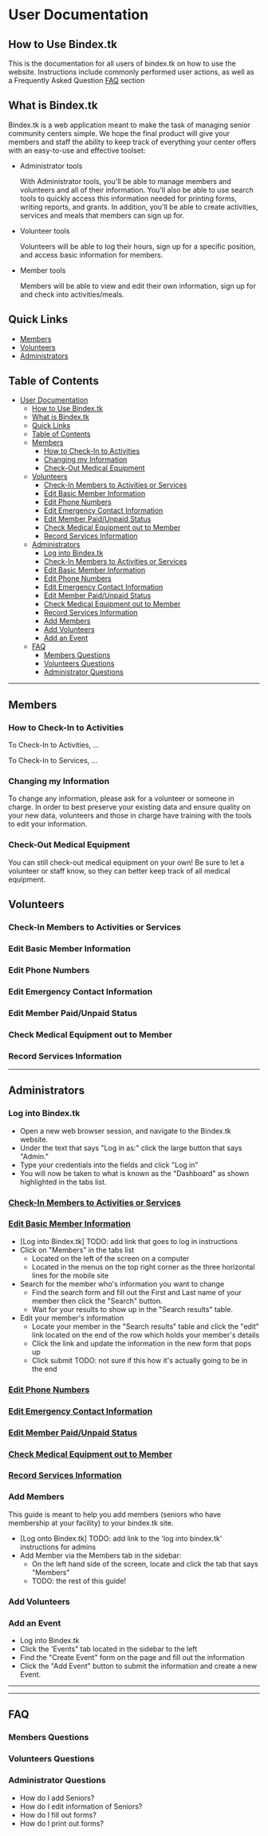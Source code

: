 # User Documentation

## How to Use Bindex.tk

This is the documentation for all users of bindex.tk on how to use the website. Instructions include commonly performed user actions, as well as a Frequently Asked Question [FAQ](#faq) section

## What is Bindex.tk

Bindex.tk is a web application meant to make the task of managing senior community centers simple. We hope the final product will give your members and staff the ability to keep track of everything your center offers with an easy-to-use and effective toolset:

* Administrator tools

   With Administrator tools, you'll be able to manage members and volunteers and all of their information.
   You'll also be able to use search tools to quickly access this information needed for printing forms, writing reports, and grants.
   In addition, you'll be able to create activities, services and meals that members can sign up for.

* Volunteer tools

   Volunteers will be able to log their hours, sign up for a specific position, and access basic information for members.

* Member tools

   Members will be able to view and edit their own information, sign up for and check into activities/meals.

## Quick Links

* [Members](#members)
* [Volunteers](#volunteers)
* [Administrators](#administrators)

## Table of Contents

* [User Documentation](#user-documentation)
  * [How to Use Bindex.tk](#how-to-use-bindextk)
  * [What is Bindex.tk](#what-is-bindextk)
  * [Quick Links](#quick-links)
  * [Table of Contents](#table-of-contents)
  * [Members](#members)
    * [How to Check-In to Activities](#how-to-check-in-to-activities)
    * [Changing my Information](#changing-my-information)
    * [Check-Out Medical Equipment](#check-out-medical-equipment)
  * [Volunteers](#volunteers)
    * [Check-In Members to Activities or Services](#check-in-members-to-activities-or-services)
    * [Edit Basic Member Information](#edit-basic-member-information)
    * [Edit Phone Numbers](#edit-phone-numbers)
    * [Edit Emergency Contact Information](#edit-emergency-contact-information)
    * [Edit Member Paid/Unpaid Status](#edit-member-paidunpaid-status)
    * [Check Medical Equipment out to Member](#check-medical-equipment-out-to-member)
    * [Record Services Information](#record-services-information)
  * [Administrators](#administrators)
    * [Log into Bindex.tk](#log-into-bindextk)
    * [Check-In Members to Activities or Services](#check-in-members-to-activities-or-services-1)
    * [Edit Basic Member Information](#edit-basic-member-information-1)
    * [Edit Phone Numbers](#edit-phone-numbers-1)
    * [Edit Emergency Contact Information](#edit-emergency-contact-information-1)
    * [Edit Member Paid/Unpaid Status](#edit-member-paidunpaid-status-1)
    * [Check Medical Equipment out to Member](#check-medical-equipment-out-to-member-1)
    * [Record Services Information](#record-services-information-1)
    * [Add Members](#add-members)
    * [Add Volunteers](#add-volunteers)
    * [Add an Event](#add-an-event)
  * [FAQ](#faq)
    * [Members Questions](#members-questions)
    * [Volunteers Questions](#volunteers-questions)
    * [Administrator Questions](#administrator-questions)

---

## Members

### How to Check-In to Activities

To Check-In to Activities, ...

To Check-In to Services, ...

### Changing my Information

To change any information, please ask for a volunteer or someone in charge. In order to best preserve your existing data and ensure quality on your new data, volunteers and those in charge have training with the tools to edit your information.

### Check-Out Medical Equipment

You can still check-out medical equipment on your own! Be sure to let a volunteer or staff know, so they can better keep track of all medical equipment.

## Volunteers

### Check-In Members to Activities or Services

### Edit Basic Member Information

### Edit Phone Numbers

### Edit Emergency Contact Information

### Edit Member Paid/Unpaid Status

### Check Medical Equipment out to Member

### Record Services Information

---

## Administrators

### Log into Bindex.tk

* Open a new web browser session, and navigate to the Bindex.tk website.
* Under the text that says "Log in as:" click the large button that says "Admin."
* Type your credentials into the fields and click "Log in"
* You will now be taken to what is known as the "Dashboard" as shown highlighted in the tabs list.

### [Check-In Members to Activities or Services](#check-in-members-to-activities-or-services)

### [Edit Basic Member Information](#edit-basic-member-information)

* [Log into Bindex.tk] TODO: add link that goes to log in instructions
* Click on "Members" in the tabs list
  * Located on the left of the screen on a computer
  * Located in the menus on the top right corner as the three horizontal lines for the mobile site
* Search for the member who's information you want to change
  * Find the search form and fill out the First and Last name of your member then click the "Search" button.
  * Wait for your results to show up in the "Search results" table.
* Edit your member's information
  * Locate your member in the "Search results" table and click the "edit" link located on the end of the row which holds your member's details
  * Click the link and update the information in the new form that pops up
  * Click submit TODO: not sure if this how it's actually going to be in the end

### [Edit Phone Numbers](#edit-phone-numbers)

### [Edit Emergency Contact Information](#edit-emergency-contact-information)

### [Edit Member Paid/Unpaid Status](#edit-member-paid/unpaid-status)

### [Check Medical Equipment out to Member](#check-medical-equipment-out-to-member)

### [Record Services Information](#record-services-information)

### Add Members

This guide is meant to help you add members (seniors who have membership at your facility) to your bindex.tk site.

* [Log onto Bindex.tk] TODO: add link to the 'log into bindex.tk' instructions for admins
* Add Member via the Members tab in the sidebar:
  * On the left hand side of the screen, locate and click the tab that says "Members"
  * TODO: the rest of this guide!

### Add Volunteers

### Add an Event

* Log into Bindex.tk
* Click the 'Events" tab located in the sidebar to the left
* Find the "Create Event" form on the page and fill out the information
* Click the "Add Event" button to submit the information and create a new Event.

---

---

## FAQ

### Members Questions

### Volunteers Questions

### Administrator Questions

* How do I add Seniors?
* How do I edit information of Seniors?
* How do I fill out forms?
* How do I print out forms?
